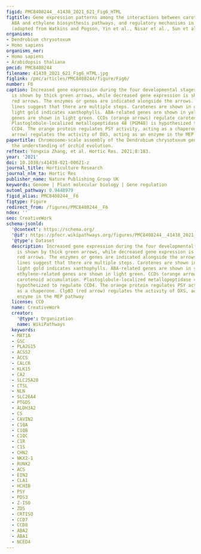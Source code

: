 ```yaml
---
figid: PMC8408244__41438_2021_621_Fig6_HTML
figtitle: Gene expression patterns among the interactions between carotenoids, the
  ABA and ethylene biosynthesis pathways, and regulatory mechanisms in D. chrysotoxum
  (adapted from Watkins and Pogson, Yin et al., Nisar et al., Sun et al., and Finkelstein)
organisms:
- Dendrobium chrysotoxum
- Homo sapiens
organisms_ner:
- Homo sapiens
- Arabidopsis thaliana
pmcid: PMC8408244
filename: 41438_2021_621_Fig6_HTML.jpg
figlink: /pmc/articles/PMC8408244/figure/Fig6/
number: F6
caption: Increased gene expression during the four developmental stages of flowers
  is shown by thick green arrows, while decreased gene expression is shown by thick
  red arrows. The enzymes or genes are indicated alongside the arrows. The dashed
  lines suggest that there are multiple steps. Carotenes are shown in orange, and
  light gold indicates xanthophylls. ABA-related genes are shown in yellow, and ethylene-related
  genes are shown in light green. CCDs (orange arrows) regulate carotenoid accumulation.
  Plastoglobule-localized metallopeptidase 48 (PGM48) is hypothesized to regulate
  CCD4. The orange protein regulates PSY activity, acting as a chaperone. ClpB3 (red
  arrow) regulates the activity of DXS, acting as an enzyme in the MEP pathway
papertitle: Chromosome-scale assembly of the Dendrobium chrysotoxum genome enhances
  the understanding of orchid evolution.
reftext: Yongxia Zhang, et al. Hortic Res. 2021;8:183.
year: '2021'
doi: 10.1038/s41438-021-00621-z
journal_title: Horticulture Research
journal_nlm_ta: Hortic Res
publisher_name: Nature Publishing Group UK
keywords: Genome | Plant molecular biology | Gene regulation
automl_pathway: 0.9448979
figid_alias: PMC8408244__F6
figtype: Figure
redirect_from: /figures/PMC8408244__F6
ndex: ''
seo: CreativeWork
schema-jsonld:
  '@context': https://schema.org/
  '@id': https://pfocr.wikipathways.org/figures/PMC8408244__41438_2021_621_Fig6_HTML.html
  '@type': Dataset
  description: Increased gene expression during the four developmental stages of flowers
    is shown by thick green arrows, while decreased gene expression is shown by thick
    red arrows. The enzymes or genes are indicated alongside the arrows. The dashed
    lines suggest that there are multiple steps. Carotenes are shown in orange, and
    light gold indicates xanthophylls. ABA-related genes are shown in yellow, and
    ethylene-related genes are shown in light green. CCDs (orange arrows) regulate
    carotenoid accumulation. Plastoglobule-localized metallopeptidase 48 (PGM48) is
    hypothesized to regulate CCD4. The orange protein regulates PSY activity, acting
    as a chaperone. ClpB3 (red arrow) regulates the activity of DXS, acting as an
    enzyme in the MEP pathway
  license: CC0
  name: CreativeWork
  creator:
    '@type': Organization
    name: WikiPathways
  keywords:
  - MAT1A
  - GSC
  - PLA2G15
  - ACSS2
  - ACCS
  - CALCR
  - KLK15
  - CA2
  - SLC25A20
  - CTSL
  - NLN
  - SLC26A4
  - PTGDS
  - ALDH3A2
  - CS
  - CAVIN2
  - C1QA
  - C1QB
  - C1QC
  - C1R
  - C1S
  - CHN2
  - NKX2-1
  - RUNX2
  - ACS
  - EIN2
  - CLA1
  - HCHIB
  - PSY
  - PDS3
  - Z-ISO
  - ZDS
  - CRTISO
  - CCD7
  - CCD8
  - ABA2
  - ABA1
  - NCED4
---
```

